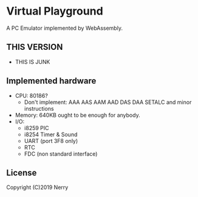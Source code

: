 # Virtual Playground

A PC Emulator implemented by WebAssembly.

## THIS VERSION

- THIS IS JUNK

## Implemented hardware

- CPU: 80186?
  - Don't implement: AAA AAS AAM AAD DAS DAA SETALC and minor instructions
- Memory: 640KB ought to be enough for anybody.
- I/O:
  - i8259 PIC
  - i8254 Timer & Sound
  - UART (port 3F8 only)
  - RTC
  - FDC (non standard interface)

## License

Copyright (C)2019 Nerry
